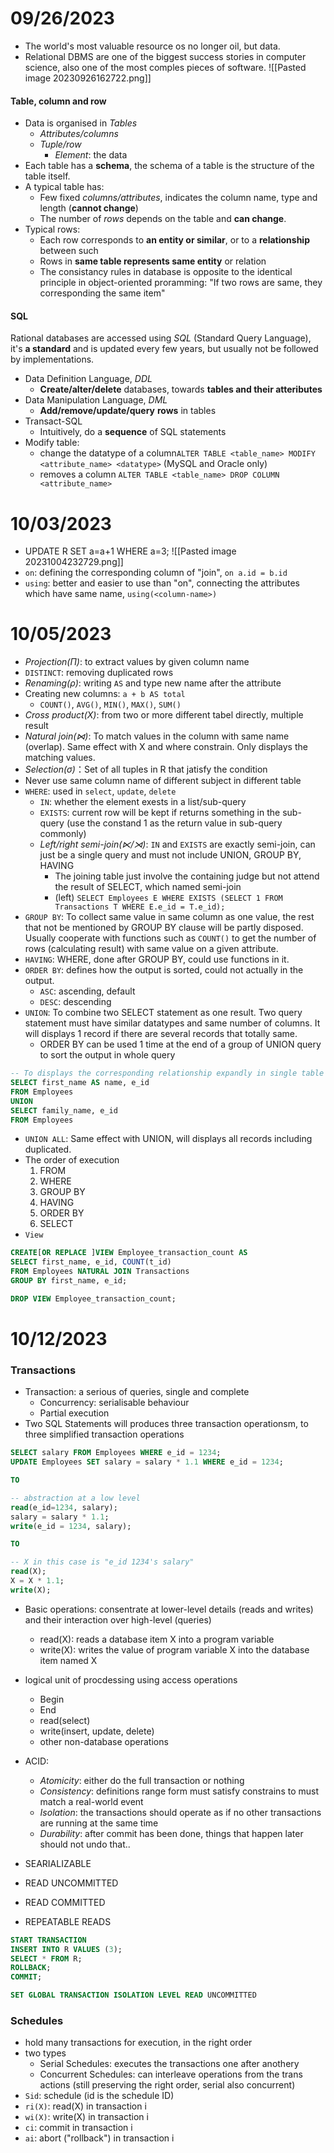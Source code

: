 # 09/26/2023
- The world's most valuable resource os no longer oil, but data.
- Relational DBMS are one of the biggest success stories in computer science, also one of the most comples pieces of software.
![[Pasted image 20230926162722.png]]

#### Table, column and row
- Data is organised in *Tables*
	- *Attributes/columns*
	- *Tuple/row*
		- *Element*: the data
- Each table has a **schema**, the schema of a table is the structure of the table itself.
- A typical table has:
	- Few fixed *columns/attributes*, indicates the column name, type and length (**cannot change**)
	- The number of *rows* depends on the table and **can change**. 
- Typical rows:
	- Each row corresponds to **an entity or similar**, or to a **relationship** between such
	- Rows in **same table represents same entity** or relation
	- The consistancy rules in database is opposite to the identical principle in object-oriented proramming: "If two rows are same, they corresponding the same item"

#### SQL
Rational databases are accessed using *SQL* (Standard Query Language), it's **a standard** and is updated every few years, but usually not be followed by implementations.
- Data Definition Language, *DDL*
	- **Create/alter/delete** databases, towards **tables and their atteributes**
- Data Manipulation Language, *DML*
	- **Add/remove/update/query** **rows** in tables
- Transact-SQL
	- Intuitively, do a **sequence** of SQL statements
- Modify table: 
	- change the datatype of a column`ALTER TABLE <table_name> MODIFY <attribute_name> <datatype>` (MySQL and Oracle only)
	- removes a column `ALTER TABLE <table_name> DROP COLUMN <attribute_name>`


# 10/03/2023
- UPDATE R SET a=a+1 WHERE a=3;
![[Pasted image 20231004232729.png]]
- `on`: defining the corresponding column of "join", `on a.id = b.id`
- `using`: better and easier to use than "on", connecting the attributes which have same name, `using(<column-name>)`

# 10/05/2023
- *Projection(Π)*: to extract values by given column name
- `DISTINCT`: removing duplicated rows
- *Renaming(ρ)*: writing `AS` and type new name after the attribute
- Creating new columns: `a + b AS total`
	- `COUNT()`, `AVG()`, `MIN()`, `MAX()`, `SUM()`
- *Cross product(Х)*: from two or more different tabel directly, multiple result
- *Natural join(⋈)*: To match values in the column with same name (overlap). Same effect with Х and where constrain. Only displays the matching values.
- *Selection(σ)*：Set of all tuples in R that jatisfy the condition
- Never use same column name of different subject in different table
- `WHERE`: used in `select`, `update`, `delete`
	- `IN`: whether the element exests in a list/sub-query
	- `EXISTS`: current row will be kept if returns something in the sub-query (use the constand 1 as the return value in sub-query commonly)
	- *Left/right semi-join(⋉/⋊)*: `IN` and `EXISTS` are exactly semi-join, can just be a single query and must not include UNION, GROUP BY, HAVING
		- The joining table just involve the containing judge but not attend the result of SELECT, which named semi-join
		- (left) `SELECT Employees E WHERE EXISTS (SELECT 1 FROM Transactions T WHERE E.e_id = T.e_id);`
- `GROUP BY`: To collect same value in same column as one value, the rest that not be mentioned by GROUP BY clause will be partly disposed. Usually cooperate with functions such as `COUNT()` to get the number of rows (calculating result) with same value on a given attribute.
- `HAVING`: WHERE, done after GROUP BY, could use functions in it.
- `ORDER BY`: defines how the output is sorted, could not actually in the output. 
	- `ASC`: ascending, default
	- `DESC`: descending
- `UNION`: To combine two SELECT statement as one result. Two query statement must have similar datatypes and same number of columns. It will displays 1 record if there are several records that totally same.
	- ORDER BY can be used 1 time at the end of a group of UNION query to sort the output in whole query
```sql
-- To displays the corresponding relationship expandly in single table
SELECT first_name AS name, e_id
FROM Employees
UNION
SELECT family_name, e_id
FROM Employees
```
- `UNION ALL`: Same effect with UNION, will displays all records including duplicated.
- The order of execution
	1. FROM
	2. WHERE
	3. GROUP BY
	4. HAVING
	5. ORDER BY
	6. SELECT
- `View`

```sql
CREATE[OR REPLACE ]VIEW Employee_transaction_count AS
SELECT first_name, e_id, COUNT(t_id)
FROM Employees NATURAL JOIN Transactions
GROUP BY first_name, e_id;

DROP VIEW Employee_transaction_count;
```

# 10/12/2023
### Transactions
- Transaction: a serious of queries, single and complete
	- Concurrency: serialisable behaviour
	- Partial execution
- Two SQL Statements will produces three transaction operationsm, to three simplified transaction operations

```sql
SELECT salary FROM Employees WHERE e_id = 1234;
UPDATE Employees SET salary = salary * 1.1 WHERE e_id = 1234;

TO

-- abstraction at a low level
read(e_id=1234, salary);
salary = salary * 1.1;
write(e_id = 1234, salary);

TO

-- X in this case is "e_id 1234's salary"
read(X);
X = X * 1.1;
write(X);
```
- Basic operations: consentrate at lower-level details (reads and writes) and their interaction over high-level (queries)
	- read(X): reads a database item X into a program variable
	- write(X): writes the value of program variable X into the database item named X
- logical unit of procdessing using access operations
	- Begin
	- End
	- read(select)
	- write(insert, update, delete)
	- other non-database operations

- ACID: 
	- *Atomicity*: either do the full transaction or nothing
	- *Consistency*: definitions range form must satisfy constrains to must match a real-world event
	- *Isolation*: the transactions should operate as if no other transactions are running at the same time
	- *Durability*: after commit has been done, things that happen later should not undo that..
- SEARIALIZABLE
- READ UNCOMMITTED
- READ COMMITTED
- REPEATABLE READS
```sql
START TRANSACTION
INSERT INTO R VALUES (3);
SELECT * FROM R;
ROLLBACK;
COMMIT;

SET GLOBAL TRANSACTION ISOLATION LEVEL READ UNCOMMITTED
```

### Schedules
- hold many transactions for execution, in the right order
- two types
	- Serial Schedules: executes the transactions one after anothery
	- Concurrent Schedules: can interleave operations from the trans actions (still preserving the right order, serial also concurrent)
- `Sid`: schedule (id is the schedule ID)
- `ri(X)`: read(X) in transaction i
- `wi(X)`: write(X) in transaction i
- `ci`: commit in transaction i
- `ai`: abort ("rollback") in transaction i
